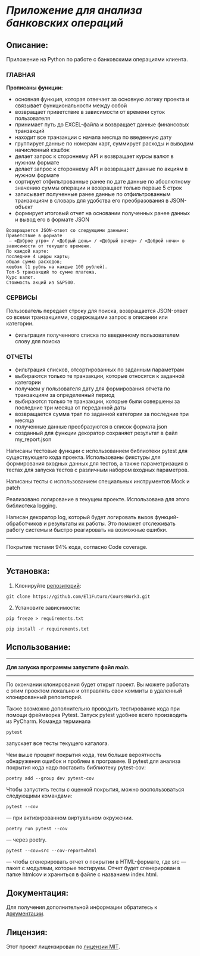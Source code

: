 # ***Приложение для анализа банковских операций***

## Описание:

Приложение на Python по работе с банковскими операциями клиента.
####

### ГЛАВНАЯ

**Прописаны функции:**
- основная функция, которая отвечает за основную логику проекта и связывает функциональности между собой
- возвращает приветствие в зависимости от времени суток пользователя
- принимает путь до EXCEL-файла и возвращает данные финансовых транзакций
- находит все транзакции с начала месяца по введенную дату
- группирует данные по номерам карт, суммирует расходы и выводим начисленный кэшбэк
- делает запрос к стороннему API и возвращает курсы валют в нужном формате
- делает запрос к стороннему API и возвращает данные по акциям в нужном формате
- сортирует отфильтрованные ранее по дате данные по абсолютному значению суммы операции и
    возвращает только первые 5 строк
- записывает полученные ранее данные по отфильтрованным транзакциям в словарь
    для удобства его преобразования в JSON-объект
- формирует итоговый отчет на основании полученных ранее данных и вывод его в формате JSON
~~~
Возвращается JSON-ответ со следующими данными:
Приветствие в формате 
 — «Доброе утро» / «Добрый день» / «Добрый вечер» / «Доброй ночи» в зависимости от текущего времени.
По каждой карте:
последние 4 цифры карты;
общая сумма расходов;
кешбэк (1 рубль на каждые 100 рублей).
Топ-5 транзакций по сумме платежа.
Курс валют.
Стоимость акций из S&P500.
~~~

### СЕРВИСЫ

Пользователь передает строку для поиска, возвращается JSON-ответ со всеми транзакциями, 
содержащими запрос в описании или категории.
- фильтрация полученного списка по введенному пользователем слову для поиска

### ОТЧЕТЫ

- фильтрация списков, отсортированных по заданным параметрам
- выбираются только те транзакции, которые относятся к заданной категории
- получаем у пользователя дату для формирования отчета по транзакциям за определенный период
- выбираются только те транзакции, которые были совершены за последние три месяца от переданной даты
- возвращается сумма трат по заданной категории за последние три месяца
- полученные данные преобразуются в список формата json
- созданный для функции декоратор сохраняет результат в файл my_report.json


Написаны тестовые функции с использованием библиотеки pytest для существующего кода проекта.
Использованы фикстуры для формирования входных данных для тестов, а также параметризация в тестах для запуска 
тестов с различным набором входных параметров.

Написаны тесты с использованием специальных инструментов Mock и patch

Реализовано логирование в текущем проекте. Использована для этого библиотека logging.

Написан декоратор log, который будет логировать вызов функций-обработчиков и результаты их работы. 
Это поможет отслеживать работу системы и быстро реагировать на возможные ошибки.

***
Покрытие тестами 94% кода, согласно Code coverage.
***

## Установка:

1. Клонируйте [репозиторий](https://github.com/El1Futuro/CourseWork3.git):
~~~ 
git clone https://github.com/El1Futuro/CourseWork3.git 
~~~
2. Установите зависимости:
```
pip freeze > requirements.txt
```
```
pip install -r requirements.txt
```
## Использование:

****
**Для запуска программы запустите файл ***main***.**
****
По окончании клонирования будет открыт проект. Вы можете работать с этим проектом локально и отправлять свои коммиты 
в удаленный клонированный репозиторий.

Также возможно дополнительно проводить тестирование кода при помощи фреймворка Pytest.
Запуск pytest удобнее всего производить из PyCharm.
Команда терминала 
```
pytest
``` 
запускает все тесты текущего каталога. 

Чем выше процент покрытия кода, тем больше вероятность обнаружения ошибок и проблем в программе. 
В pytest для анализа покрытия кода надо поставить библиотеку 
pytest-cov:
```
poetry add --group dev pytest-cov
```
Чтобы запустить тесты с оценкой покрытия, можно воспользоваться следующими командами:
```
pytest --cov
```
 — при активированном виртуальном окружении.
```
poetry run pytest --cov
```
 — через poetry.
```
pytest --cov=src --cov-report=html
```
 — чтобы сгенерировать отчет о покрытии в HTML-формате, где 
src — пакет c модулями, которые тестируем. Отчет будет сгенерирован в папке 
htmlcov и храниться в файле с названием index.html.

## Документация:

Для получения дополнительной информации обратитесь к [документации](https://github.com/El1Futuro/CourseWork3#/README.md).

## Лицензия:

Этот проект лицензирован по [лицензии MIT](LICENSE).